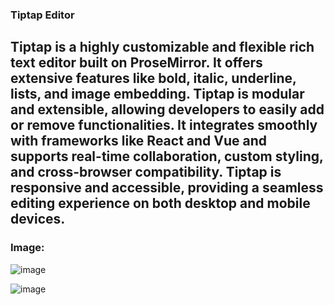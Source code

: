 ### Tiptap Editor

## Tiptap is a highly customizable and flexible rich text editor built on ProseMirror. It offers extensive features like bold, italic, underline, lists, and image embedding. Tiptap is modular and extensible, allowing developers to easily add or remove functionalities. It integrates smoothly with frameworks like React and Vue and supports real-time collaboration, custom styling, and cross-browser compatibility. Tiptap is responsive and accessible, providing a seamless editing experience on both desktop and mobile devices.

### Image:
![image](https://github.com/user-attachments/assets/cb041440-530c-4399-b85f-34860b2b1002)

![image](https://github.com/user-attachments/assets/8ed35f39-a017-479d-9329-5c30bddf83bb)
